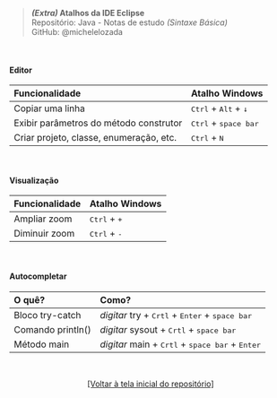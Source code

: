 > ***(Extra)* Atalhos da IDE Eclipse**  
> Repositório: Java - Notas de estudo *(Sintaxe Básica)*    
> GitHub: @michelelozada
&nbsp;
     
&nbsp;  
#### Editor
|  Funcionalidade                         | Atalho Windows       |
| :---                                    | :---                 |
| Copiar uma linha                        | <kbd>Ctrl</kbd> + <kbd>Alt</kbd> + <kbd>`↓`</kbd> | 
| Exibir parâmetros do método construtor  | <kbd>Ctrl</kbd> + <kbd>space bar</kbd>            |
| Criar projeto, classe, enumeração, etc. | <kbd>Ctrl</kbd> + <kbd>N</kbd>                    |

&nbsp;
&nbsp;  
#### Visualização
| Funcionalidade | Atalho Windows |
| :---           | :---           |
| Ampliar zoom   | <kbd>Ctrl</kbd> + <kbd>+</kbd> |
| Diminuir zoom  | <kbd>Ctrl</kbd> + <kbd>-</kbd> |

&nbsp;
&nbsp;  
#### Autocompletar
| O quê?            | Como?                                           |
| :---              | :---                                            |
| Bloco try-catch   | *digitar* try + <kbd>Crtl</kbd> + <kbd>Enter</kbd> + <kbd>space bar</kbd>  |
| Comando println() | *digitar* sysout + <kbd>Crtl</kbd> + <kbd>space bar</kbd>         |
| Método main       | *digitar* main + <kbd>Crtl</kbd> + <kbd>space bar</kbd> + <kbd>Enter</kbd> |

&nbsp;

<div align="center">
<a href="https://github.com/michelelozada/Java-Study-Notes">[Voltar à tela inicial do repositório]</a>
</div>